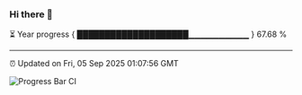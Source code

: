 ### Hi there 👋

⏳ Year progress { ████████████████████▁▁▁▁▁▁▁▁▁▁ } 67.68 %

---

⏰ Updated on Fri, 05 Sep 2025 01:07:56 GMT

![Progress Bar CI](https://github.com/liununu/liununu/workflows/Progress%20Bar%20CI/badge.svg)

